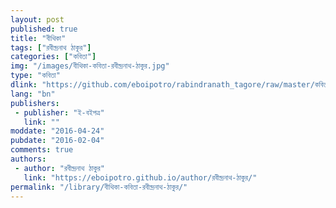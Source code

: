 ```yaml
---
layout: post
published: true
title: "বীথিকা"
tags: ["রবীন্দ্রনাথ ঠাকুর"]
categories: ["কবিতা"]
img: "/images/বীথিকা-কবিতা-রবীন্দ্রনাথ-ঠাকুর.jpg"
type: "কবিতা"
dlink: "https://github.com/eboipotro/rabindranath_tagore/raw/master/কবিতা/বীথিকা.epub"
lang: "bn"
publishers: 
 - publisher: "ই-বইপত্র"
   link: ""
moddate: "2016-04-24"
pubdate: "2016-02-04"
comments: true
authors: 
 - author: "রবীন্দ্রনাথ ঠাকুর"
   link: "https://eboipotro.github.io/author/রবীন্দ্রনাথ-ঠাকুর/"
permalink: "/library/বীথিকা-কবিতা-রবীন্দ্রনাথ-ঠাকুর/"
---
```

